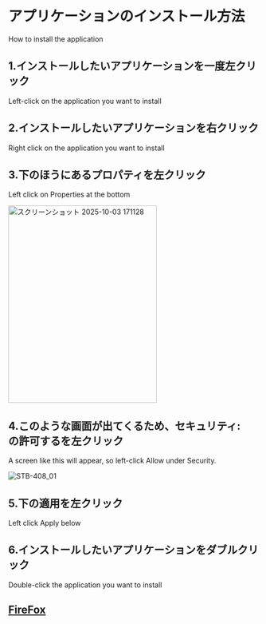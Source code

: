 # アプリケーションのインストール方法
How to install the application
## 1.インストールしたいアプリケーションを一度左クリック
Left-click on the application you want to install
## 2.インストールしたいアプリケーションを右クリック
Right click on the application you want to install
## 3.下のほうにあるプロパティを左クリック
Left click on Properties at the bottom

<img width="298" height="395" alt="スクリーンショット 2025-10-03 171128" src="https://github.com/user-attachments/assets/4493304e-2d51-493a-88b3-4f386c843ece" />

## 4.このような画面が出てくるため、セキュリティ:　の許可するを左クリック
A screen like this will appear, so left-click Allow under Security.

![STB-408_01](https://github.com/user-attachments/assets/30f54dc0-a373-4447-b6a0-33c4e6b0f09d)
## 5.下の適用を左クリック
Left click Apply below
## 6.インストールしたいアプリケーションをダブルクリック
Double-click the application you want to install
## [FireFox](Firefox.md)
